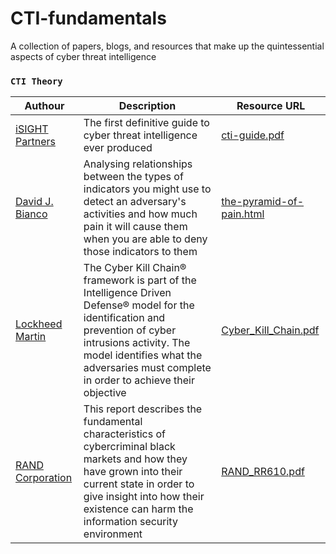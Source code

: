 # CTI-fundamentals
A collection of papers, blogs, and resources that make up the quintessential aspects of cyber threat intelligence 

### `CTI Theory`

| Authour | Description | Resource URL |
| --- | --- | --- |
| [iSIGHT Partners](https://www.linkedin.com/company/isight-partners) | The first definitive guide to cyber threat intelligence ever produced | [cti-guide.pdf](https://cryptome.org/2015/09/cti-guide.pdf) |
| [David J. Bianco](https://twitter.com/DavidJBianco) | Analysing relationships between the types of indicators you might use to detect an adversary's activities and how much pain it will cause them when you are able to deny those indicators to them | [the-pyramid-of-pain.html](https://detect-respond.blogspot.com/2013/03/the-pyramid-of-pain.html) |
| [Lockheed Martin](https://en.wikipedia.org/wiki/Lockheed_Martin) | The Cyber Kill Chain® framework is part of the Intelligence Driven Defense® model for the identification and prevention of cyber intrusions activity. The model identifies what the adversaries must complete in order to achieve their objective | [Cyber_Kill_Chain.pdf](https://www.lockheedmartin.com/content/dam/lockheed-martin/rms/documents/cyber/Gaining_the_Advantage_Cyber_Kill_Chain.pdf) |
| [RAND Corporation](https://en.wikipedia.org/wiki/RAND_Corporation) | This report describes the fundamental characteristics of cybercriminal black markets and how they have grown into their current state in order to give insight into how their existence can harm the information security environment | [RAND_RR610.pdf](https://www.rand.org/content/dam/rand/pubs/research_reports/RR600/RR610/RAND_RR610.pdf) |
